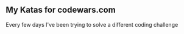 ## My Katas for codewars.com

Every few days I've been trying to solve a different coding challenge
